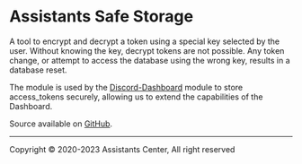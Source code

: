 # Assistants Safe Storage

A tool to encrypt and decrypt a token using a special key selected by the user. Without knowing the key, decrypt tokens are not possible. Any token change, or attempt to access the database using the wrong key, results in a database reset.

The module is used by the [Discord-Dashboard](https://www.npmjs.com/package/discord-dashboard) module to store access_tokens securely, allowing us to extend the capabilities of the Dashboard.

Source available on [GitHub](https://github.com/Assistants-Center/Safe-Storage).

<hr>

Copyright © 2020-2023 Assistants Center, All right reserved
